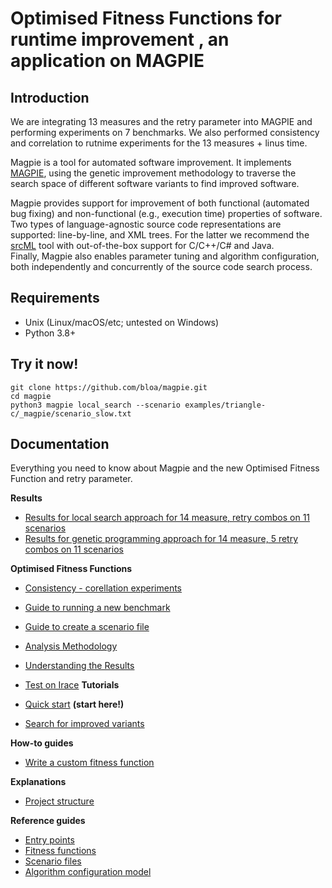 


# Optimised Fitness Functions for runtime improvement , an application on MAGPIE


## Introduction

We are integrating 13 measures and the retry parameter into MAGPIE and performing experiments on 7 benchmarks.
We also performed consistency and correlation to rutnime experiments for the 13 measures + linus time.

Magpie is a tool for automated software improvement.
It implements [MAGPIE](#citation), using the genetic improvement methodology to traverse the search space of different software variants to find improved software.

Magpie provides support for improvement of both functional (automated bug fixing) and non-functional (e.g., execution time) properties of software.  
Two types of language-agnostic source code representations are supported: line-by-line, and XML trees.
For the latter we recommend the [srcML](https://www.srcml.org/) tool with out-of-the-box support for C/C++/C# and Java.  
Finally, Magpie also enables parameter tuning and algorithm configuration, both independently and concurrently of the source code search process.


## Requirements

- Unix (Linux/macOS/etc; untested on Windows)
- Python 3.8+


## Try it now!

    git clone https://github.com/bloa/magpie.git
    cd magpie
    python3 magpie local_search --scenario examples/triangle-c/_magpie/scenario_slow.txt


## Documentation

Everything you need to know about Magpie and the new Optimised Fitness Function and retry parameter.

**Results**
- [Results for local search approach for 14 measure,  retry combos on 11 scenarios](./local_search_results/)
- [Results for genetic programming approach for 14 measure, 5 retry combos on 11 scenarios](./genetic_programming_results/)

**Optimised Fitness Functions**

- [Consistency - corellation experiments](./docs/results/initial_experiments.md)
- [Guide to running a new benchmark](./docs/results/running_new_benchmark.md)
- [Guide to create a scenario file](./docs/results/scenario_file_guide.md)
- [Analysis Methodology](./docs/results/analysis_methodology.md)
- [Understanding the Results](./docs/results/understanding_results.md)
- [Test on Irace](./irace/)
**Tutorials**

- [Quick start](./docs/tutorials/quick_start.md) **(start here!)**
- [Search for improved variants](./docs/tutorials/search.md)

**How-to guides**

- [Write a custom fitness function](./docs/howto/custom_fitness_function.md)

**Explanations**

- [Project structure](./docs/explanations/project_structure.md)

**Reference guides**

- [Entry points](./docs/reference/entry_points.md)
- [Fitness functions](./docs/reference/fitness_functions.md)
- [Scenario files](./docs/reference/scenario_file.md)
- [Algorithm configuration model](./docs/params_model.md)




